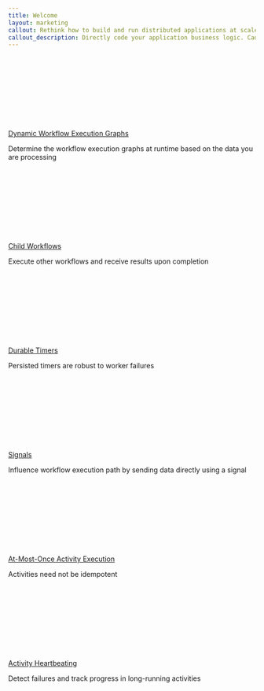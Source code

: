 ```yaml
---
title: Welcome
layout: marketing
callout: Rethink how to build and run distributed applications at scale
callout_description: Directly code your application business logic. Cadence takes care of making it highly scalable, fault tolerant and durable. 
---
```


<section class="features">
  <div class="feature dynamic-execution">
    <a href="{{ '/docs/02_key_features#dynamic-workflow-execution-graphs' | relative_url }}">
      <div class="icon">
        <svg class="icon-arrow-divert">
          <use xlink:href="#icon-arrow-divert"></use>
        </svg>
      </div>
    </a>
    <a href="{{ '/docs/02_key_features#dynamic-workflow-execution-graphs' | relative_url }}">
      <span class="description">Dynamic Workflow Execution Graphs</span>
    </a>
    <p>Determine the workflow execution graphs at runtime based on the data you are processing</p>
  </div>

  <div class="feature child-workflows">
    <a href="{{ '/docs/03_goclient/05_child_workflows' | relative_url }}">
      <div class="icon">
        <svg class="icon-person-unaccompanied-minor">
          <use xlink:href="#icon-person-unaccompanied-minor"></use>
        </svg>
      </div>
    </a>
    <a href="{{ '/docs/03_goclient/05_child_workflows' | relative_url }}">
      <span class="description">Child Workflows</span>
    </a>
    <p>Execute other workflows and receive results upon completion</p>
  </div>

  <div class="feature timers">
    <a href="{{ '/docs/02_key_features#durable-timers' | relative_url }}">
      <div class="icon">
        <svg class="icon-stopwatch">
          <use xlink:href="#icon-stopwatch"></use>
        </svg>
      </div>
    </a>
    <a href="{{ '/docs/02_key_features#durable-timers' | relative_url }}">
      <span class="description">Durable Timers</span>
    </a>
    <p>Persisted timers are robust to worker failures</p>
  </div>

  <div class="feature signals">
    <a href="{{ '/docs/03_goclient/08_signals' | relative_url }}">
      <div class="icon">
        <svg class="icon-signal">
          <use xlink:href="#icon-signal"></use>
        </svg>
      </div>
    </a>
    <a href="{{ '/docs/03_goclient/08_signals' | relative_url }}">
      <span class="description">Signals</span>
    </a>
    <p>Influence workflow execution path by sending data directly using a signal</p>
  </div>

  <div class="feature at-most-once">
    <a href="{{ '/docs/02_key_features#at-most-once-activity-execution' | relative_url }}">
      <div class="icon">
        <svg class="icon-umbrella">
          <use xlink:href="#icon-umbrella"></use>
        </svg>
      </div>
    </a>
    <a href="{{ '/docs/02_key_features#at-most-once-activity-execution' | relative_url }}">
      <span class="description">At-Most-Once Activity Execution</span>
    </a>
    <p>Activities need not be idempotent</p>
  </div>

  <div class="feature heartbeating">
    <a href="{{ '/docs/03_goclient/03_activities#heartbeating' | relative_url }}">
      <div class="icon">
        <svg class="icon-heart">
          <use xlink:href="#icon-heart"></use>
        </svg>
      </div>
    </a>
    <a href="{{ '/docs/03_goclient/03_activities#heartbeating' | relative_url }}">
      <span class="description">Activity Heartbeating</span>
    </a>
    <p>Detect failures and track progress in long-running activities</p>
  </div>

</section>
